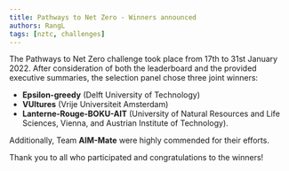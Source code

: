 ```yaml
---
title: Pathways to Net Zero - Winners announced
authors: RangL
tags: [nztc, challenges]
---
```


The Pathways to Net Zero challenge took place from 17th to 31st January 2022. After consideration of both the leaderboard and the provided executive summaries, the selection panel chose three joint winners:

* **Epsilon-greedy** (Delft University of Technology)
* **VUltures** (Vrije Universiteit Amsterdam)
* **Lanterne-Rouge-BOKU-AIT** (University of Natural Resources and Life Sciences, Vienna, and Austrian Institute of Technology). 

Additionally, Team **AIM-Mate** were highly commended for their efforts.

Thank you to all who participated and congratulations to the winners!
